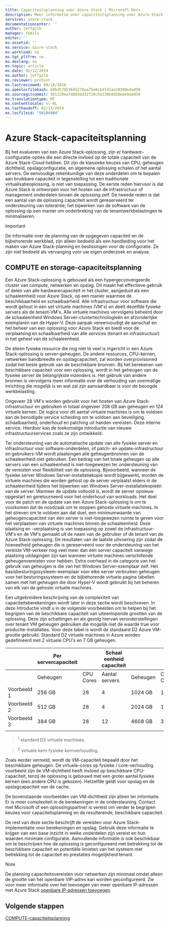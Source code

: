 ```yaml
---
title: Capaciteitsplanning voor Azure Stack | Microsoft Docs
description: Meer informatie over capaciteitsplanning voor Azure Stack-implementaties.
services: azure-stack
documentationcenter: ''
author: jeffgilb
manager: femila
editor: ''
ms.assetid: ''
ms.service: azure-stack
ms.workload: na
ms.tgt_pltfrm: na
ms.devlang: na
ms.topic: article
ms.date: 02/12/2019
ms.author: jeffgilb
ms.reviewer: prchint
ms.lastreviewed: 09/18/2018
ms.openlocfilehash: b8bd57953845278aa75e8cbdf41ae28300edad58
ms.sourcegitcommit: 301128ea7d883d432720c64238b0d28ebe9aed59
ms.translationtype: MT
ms.contentlocale: nl-NL
ms.lasthandoff: 02/13/2019
ms.locfileid: "56184904"
---
```

# <a name="azure-stack-capacity-planning"></a>Azure Stack-capaciteitsplanning
Bij het evalueren van een Azure Stack-oplossing, zijn er hardware-configuratie-opties die een directe invloed op de totale capaciteit van de Azure Stack-Cloud hebben. Dit zijn de klassieke keuzes van CPU, geheugen dichtheid, opslagconfiguratie, en algemene oplossing schalen of het aantal servers. De eenvoudige rekenkundige van deze onderdelen om te bepalen aan bruikbare capaciteit in tegenstelling tot een traditionele virtualisatieoplossing, is niet van toepassing. De eerste reden hiervoor is dat Azure Stack is ontworpen voor het hosten van de infrastructuur of management onderdelen binnen de oplossing zelf. De tweede reden is dat een aantal van de oplossing capaciteit wordt gereserveerd ter ondersteuning van tolerantie; het bijwerken van de software van de oplossing op een manier om onderbreking van de tenantwerkbelastingen te minimaliseren.

> [!IMPORTANT]
> De informatie over de planning van de opgegeven capaciteit en de bijbehorende werkblad, zijn alleen bedoeld als een handleiding voor het maken van Azure Stack-planning en beslissingen voor de configuratie. Ze zijn niet bedoeld als vervanging voor uw eigen onderzoek en analyse. 

## <a name="compute-and-storage-capacity-planning"></a>COMPUTE en storage-capaciteitsplanning
Een Azure Stack-oplossing is gebouwd als een hypergeconvergeerde cluster van compute, netwerken en opslag. Dit maakt het effectieve gebruik of delen van alle hardwarecapaciteit in het cluster, aangeduid als een schaaleenheid voor Azure Stack, op een manier waarmee de beschikbaarheid en schaalbaarheid. Alle infrastructuur voor software die wordt gehost in een set virtuele machines (VM's) en deelt dezelfde fysieke servers als de tenant-VM's. Alle virtuele machines vervolgens beheerd door de schaaleenheid Windows Server-clustertechnologieën en afzonderlijke exemplaren van de Hyper-V. Deze aanpak vereenvoudigt de aanschaf en het beheer van een oplossing voor Azure Stack en biedt voor de verplaatsing en schaalbaarheid van alle services (tenant en infrastructuur) in het geheel van de schaaleenheid.

De alleen fysieke resource die nog niet te veel is ingericht in een Azure Stack-oplossing is server-geheugen. De andere resources, CPU-kernen, netwerken bandbreedte en opslagcapaciteit, zal worden overprovisioned zodat het beste gebruik van de beschikbare bronnen. Bij het berekenen van beschikbare capaciteit voor een oplossing, wordt in het geheugen van de fysieke server de belangrijkste inzenders is. Het gebruik van andere bronnen is vervolgens meer informatie over de verhouding van overmatige inrichting die mogelijk is en wat zal zijn aanvaardbaar is voor de beoogde werkbelasting.

Ongeveer 28 VM's worden gebruikt voor het hosten van Azure Stack-infrastructuur en gebruiken in totaal ongeveer 208 GB aan geheugen en 124 virtuele kernen.  De logica voor dit aantal virtuele machines is om te voldoen aan de benodigde service scheiding om te voldoen aan beveiliging, schaalbaarheid, onderhoud en patching uit handen vereisten. Deze interne service. Hierdoor kan de toekomstige introductie van nieuwe infrastructuurservices zoals ze zijn ontwikkeld.

Ter ondersteuning van de automatische update van alle fysieke server en infrastructuur voor software-onderdelen, of patch- en update-infrastructuur en gebruikers-VM wordt plaatsingen alle geheugenbronnen van de schaaleenheid niet gebruiken. Een bedrag van het totale geheugen op alle servers van een schaaleenheid is niet-toegewezen ter ondersteuning van de vereisten voor flexibiliteit van de oplossing. Bijvoorbeeld, wanneer de fysieke server Windows Server-installatiekopie wordt bijgewerkt, worden de virtuele machines die worden gehost op de server verplaatst elders in de schaaleenheid tijdens het bijwerken van Windows Server-installatiekopieën van de server. Wanneer de update voltooid is, wordt de server opnieuw opgestart en geretourneerd voor het onderhoud van workloads. Het doel voor de patch en de update van een Azure Stack-oplossing is om te voorkomen dat de noodzaak om te stoppen gehoste virtuele machines. In het streven om te voldoen aan dat doel, een minimumwaarde van geheugencapaciteit van één server is niet-toegewezen ruimte te geven voor het verplaatsen van virtuele machines binnen de schaaleenheid. Deze plaatsing en -verplaatsing is van toepassing op zowel de infrastructuur-VM's en de VM's gemaakt uit de naam van de gebruiker of de tenant van de Azure Stack-oplossing. De resultaten van de laatste uitvoering zijn zodat de hoeveelheid geheugen die is gereserveerd voor de ondersteuning van het vereiste VM-verkeer nog veel meer dan één server capaciteit vanwege plaatsing uitdagingen zijn kan wanneer virtuele machines verschillende geheugenvereisten voor hebben. Extra overhead in de categorie van het gebruik van geheugen is die van het Windows Server-exemplaar zelf. Het basisbesturingssysteem-exemplaar voor elke server verbruiken geheugen voor het besturingssysteem en de bijbehorende virtuele pagina tabellen samen met het geheugen die door Hyper-V wordt gebruikt bij het beheren van elk van de gehoste virtuele machines.

Een uitgebreidere beschrijving van de complexiteit van capaciteitsberekeningen wordt later in deze sectie wordt beschreven. In deze Introductie vindt u in de volgende voorbeelden om te helpen bij het begrijpen van de beschikbare capaciteit van uiteenlopende grootten van de oplossing. Deze zijn schattingen en als gevolg hiervan veronderstellingen over tenant VM geheugen gebruiken die mogelijk niet de waarde true voor productie-installaties. Voor deze tabel is wordt de standaard D2 Azure VM-grootte gebruikt. Standard D2 virtuele machines in Azure worden gedefinieerd met 2 virtuele CPU's en 7 GB geheugen.

|     |Per servercapaciteit|| Schaal eenheid capaciteit|  |  |||
|-----|-----|-----|-----|-----|-----|-----|-----|
|     | Geheugen | CPU Cores | Aantal servers | Geheugen | CPU Cores | Tenant-VM's<sup>1</sup>     | Per kern<sup>2</sup>    |
|Voorbeeld 1|256 GB|28|4|1024 GB| 112 | 54 |4:3|
|Voorbeeld 2|512 GB|28|4|2024 GB|112|144|4:1|
|Voorbeeld 3|384 GB|28|12|4608 GB|336|432|3:1|
|     |     |     |     |     |     |     |     |

> <sup>1</sup> standard D2 virtuele machines.

> <sup>2</sup> virtuele kern fysieke kernverhouding.

Zoals eerder vermeld, wordt de VM-capaciteit bepaald door het beschikbare geheugen. De virtuele-cores op fysieke / core-verhouding voorbeeld zijn de VM-dichtheid heeft invloed op beschikbare CPU-capaciteit, tenzij de oplossing is gebouwd met een groter aantal fysieke kernen (een andere CPU is gekozen). Hetzelfde geldt voor opslag en de opslagcapaciteit van de cache.

De bovenstaande voorbeelden van VM-dichtheid zijn alleen ter informatie. Er is meer complexiteit in de berekeningen in de ondersteuning. Contact met Microsoft of een oplossingspartner is vereist om verder te begrijpen keuzes voor capaciteitsplanning en de resulterende, beschikbare capaciteit.

De rest van deze sectie beschrijft de vereisten voor Azure Stack-implementatie voor berekeningen en opslag. Gebruik deze informatie te krijgen van een base inzicht in welke onderdelen zijn vereist en hun waarden minimale configuratie. Aanvullende informatie is ook beschikbaar om te beschrijven hoe de oplossing is geconfigureerd met betrekking tot de beschikbare capaciteit en potentiële limieten van het systeem met betrekking tot de capaciteit en prestaties mogelijkheid tenant.

> [!NOTE]
> De planning capaciteitsvereisten voor netwerken zijn minimaal omdat alleen de grootte van het openbare VIP-adres kan worden geconfigureerd. Zie voor meer informatie over het toevoegen van meer openbare IP-adressen met Azure Stack [openbare IP-adressen toevoegen](azure-stack-add-ips.md).


## <a name="next-steps"></a>Volgende stappen
[COMPUTE-capaciteitsplanning](capacity-planning-compute.md)
